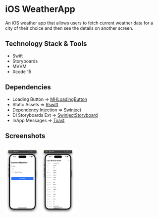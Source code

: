 #  iOS WeatherApp

An iOS weather app that allows users to fetch current weather data for a city of their choice and then see the details on another screen. 

## Technology Stack & Tools

* Swift
* Storyboards
* MVVM
* Xcode 15

## Dependencies

* Loading Button => [MHLoadingButton](https://github.com/twho/loading-buttons-ios.git)
* Static Assets => [Rswift](https://github.com/mac-cain13/R.swift)
* Dependency Injection => [Swinject](https://github.com/Swinject/Swinject.git)
* DI Storyboards Ext => [SwinjectStoryboard](https://github.com/Swinject/SwinjectStoryboard.git)
* InApp Messages => [Toast](https://github.com/scalessec/Toast-Swift.git)


## Screenshots
[<img src="/WeatherApp/Screenshots/1.png" align="center" width ="22%" hspace="0" vspace="10">](/WeatherApp/Screenshots/1.png)
[<img src="/WeatherApp/Screenshots/2.png" align="center" width ="22%" hspace="0" vspace="10">](/WeatherApp/Screenshots/2.png)

